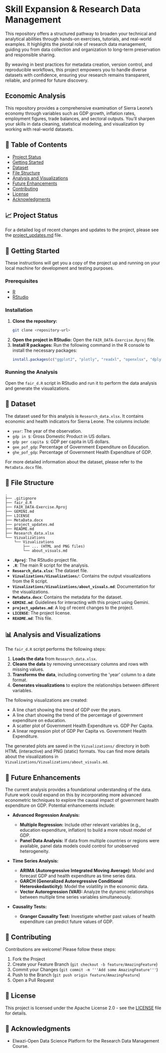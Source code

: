 # Skill Expansion & Research Data Management

This repository offers a structured pathway to broaden your technical and analytical abilities through hands-on exercises, tutorials, and real-world examples. It highlights the pivotal role of research data management, guiding you from data collection and organization to long-term preservation and responsible sharing.

By weaving in best practices for metadata creation, version control, and reproducible workflows, this project empowers you to handle diverse datasets with confidence, ensuring your research remains transparent, reliable, and primed for future discovery.

## Economic Analysis

This repository provides a comprehensive examination of Sierra Leone’s economy through variables such as GDP growth, inflation rates, employment figures, trade balances, and sectoral outputs. You’ll sharpen your skills in data cleaning, statistical modeling, and visualization by working with real-world datasets.

## 📜 Table of Contents

- [Project Status](#project-status)
- [Getting Started](#getting-started)
- [Dataset](#dataset)
- [File Structure](#file-structure)
- [Analysis and Visualizations](#analysis-and-visualizations)
- [Future Enhancements](#future-enhancements)
- [Contributing](#contributing)
- [License](#license)
- [Acknowledgments](#acknowledgments)

## 📈 Project Status

For a detailed log of recent changes and updates to the project, please see the [project_updates.md](project_updates.md) file.

## 🚀 Getting Started

These instructions will get you a copy of the project up and running on your local machine for development and testing purposes.

### Prerequisites

- [R](https://www.r-project.org/)
- [RStudio](https://www.rstudio.com/)

### Installation

1. **Clone the repository:**
   ```sh
   git clone <repository-url>
   ```
2. **Open the project in RStudio:**
   Open the `FAIR_DATA-Exercise.Rproj` file.
3. **Install R packages:**
   Run the following command in the R console to install the necessary packages:
   ```R
   install.packages(c("ggplot2", "plotly", "readxl", "openxlsx", "dplyr", "lubridate"))
   ```

### Running the Analysis

Open the `fair_d.R` script in RStudio and run it to perform the data analysis and generate the visualizations.

## 💾 Dataset

The dataset used for this analysis is `Research_data.xlsx`. It contains economic and health indicators for Sierra Leone. The columns include:

- `year`: The year of the observation.
- `gdp in $`: Gross Domestic Product in US dollars.
- `gdp per capita $`: GDP per capita in US dollars.
- `gee_pof_gdp`: Percentage of Government Expenditure on Education.
- `ghe_pof_gdp`: Percentage of Government Health Expenditure of GDP.

For more detailed information about the dataset, please refer to the `MetaData.docx` file.

## 📁 File Structure

```
.
├── .gitignore
├── fair_d.R
├── FAIR_DATA-Exercise.Rproj
├── GEMINI.md
├── LICENSE
├── MetaData.docx
├── project_updates.md
├── README.md
├── Research_data.xlsx
└── Vizualizations
    └── Vizualizations
        ├── ... (HTML and PNG files)
        └── about_visuals.md
```

- **`.Rproj`**: The RStudio project file.
- **`.R`**: The main R script for the analysis.
- **`Research_data.xlsx`**: The dataset file.
- **`Vizualizations/Vizualizations/`**: Contains the output visualizations from the R script.
- **`Vizualizations/Vizualizations/about_visuals.md`**: Documentation for the visualizations.
- **`MetaData.docx`**: Contains the metadata for the dataset.
- **`GEMINI.md`**: Guidelines for interacting with this project using Gemini.
- **`project_updates.md`**: A log of recent changes to the project.
- **`LICENSE`**: The project license.
- **`README.md`**: This file.

## 📊 Analysis and Visualizations

The `fair_d.R` script performs the following steps:

1. **Loads the data** from `Research_data.xlsx`.
2. **Cleans the data** by removing unnecessary columns and rows with missing values.
3. **Transforms the data**, including converting the 'year' column to a date format.
4. **Generates visualizations** to explore the relationships between different variables.

The following visualizations are created:

- A line chart showing the trend of GDP over the years.
- A line chart showing the trend of the percentage of government expenditure on education.
- A scatter plot of Government Health Expenditure vs. GDP Per Capita.
- A linear regression plot of GDP Per Capita vs. Government Health Expenditure.

The generated plots are saved in the `Vizualizations/` directory in both HTML (interactive) and PNG (static) formats. You can find more details about the visualizations in `Vizualizations/Vizualizations/about_visuals.md`.

## 🔮 Future Enhancements

The current analysis provides a foundational understanding of the data. Future work could expand on this by incorporating more advanced econometric techniques to explore the causal impact of government health expenditure on GDP. Potential enhancements include:

- **Advanced Regression Analysis:**

  - **Multiple Regression:** Include other relevant variables (e.g., education expenditure, inflation) to build a more robust model of GDP.
  - **Panel Data Analysis:** If data from multiple countries or regions were available, panel data models could control for unobserved heterogeneity.
- **Time Series Analysis:**

  - **ARIMA (Autoregressive Integrated Moving Average):** Model and forecast GDP and health expenditure as time series data.
  - **GARCH (Generalized Autoregressive Conditional Heteroskedasticity):** Model the volatility in the economic data.
  - **Vector Autoregression (VAR):** Analyze the dynamic relationships between multiple time series variables simultaneously.
- **Causality Tests:**

  - **Granger Causality Test:** Investigate whether past values of health expenditure can predict future values of GDP.

## 🤝 Contributing

Contributions are welcome! Please follow these steps:

1. Fork the Project
2. Create your Feature Branch (`git checkout -b feature/AmazingFeature`)
3. Commit your Changes (`git commit -m '''Add some AmazingFeature'''`)
4. Push to the Branch (`git push origin feature/AmazingFeature`)
5. Open a Pull Request

## 📄 License

This project is licensed under the Apache License 2.0 - see the [LICENSE](LICENSE) file for details.

## 🙏 Acknowledgments

- Elwazi-Open Data Science Platform  for the Research Data Management Course.
